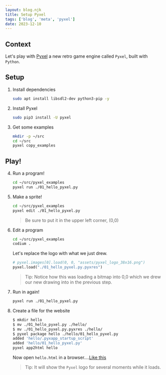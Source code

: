 ```yaml
---
layout: blog.njk
title: Setup Pyxel
tags: ['blog', 'meta', 'pyxel']
date: 2023-12-10
---
```


## Context

Let's play with [Pyxel](https://github.com/kitao/pyxel) a new retro game engine called `Pyxel`, built with `Python`.

## Setup

1. Install dependencies

    ```sh
    sudo apt install libsdl2-dev python3-pip -y
    ```

2. Install Pyxel

    ```sh
    sudo pip3 install -U pyxel
    ```

3. Get some examples

    ```sh
    mkdir -p ~/src
    cd ~/src
    pyxel copy_examples
    ```

## Play!

4. Run a program!

    ```sh
    cd ~/src/pyxel_examples
    pyxel run ./01_hello_pyxel.py 
    ```

5. Make a sprite!

    ```sh
    cd ~/src/pyxel_examples
    pyxel edit ./01_hello_pyxel.py 
    ```

    > Be sure to put it in the upper left corner, (0,0)

5. Edit a program

    ```sh
    cd ~/src/pyxel_examples
    codium .
    ```

    Let's replace the logo with what we just drew.

    ```python
    # pyxel.images[0].load(0, 0, "assets/pyxel_logo_38x16.png")
    pyxel.load("./01_hello_pyxel.py.pyxres")
    ```

    > Tip: Notice how this was loading a bitmap into 0,0
    > which we drew our new drawing into in the previous step.

6. Run in again!

    ```sh
    pyxel run ./01_hello_pyxel.py 
    ```

4. Create a file for the website

    ```sh
    $ mkdir hello
    $ mv ./01_hello_pyxel.py ./hello/         
    $ mv ./01_hello_pyxel.py.pyxres ./hello/         
    $ pyxel package hello ./hello/01_hello_pyxel.py
    added 'hello/.pyxapp_startup_script'
    added 'hello/01_hello_pyxel.py'
    pyxel app2html hello
    ```

    Now open `hello.html` in a browser....[Like this](/examples/pyxel/hello.html)

    > Tip: It will show the `Pyxel` logo for several moments while it loads.